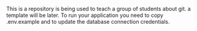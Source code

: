 This is a repository is being used to teach a group of students about git.
a template will be later.
To run your application you need to copy .env.example and to update the database connection credentials.
